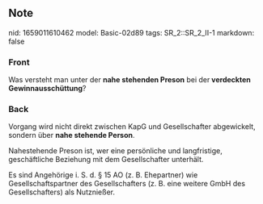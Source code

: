 ## Note
nid: 1659011610462
model: Basic-02d89
tags: SR_2::SR_2_II-1
markdown: false

### Front
Was versteht man unter der <b>nahe stehenden Preson</b> bei der<b> verdeckten Gewinnausschüttung</b>?

### Back
Vorgang wird nicht direkt zwischen KapG und Gesellschafter abgewickelt, sondern über <b>nahe stehende Person</b>.

Nahestehende Preson ist, wer eine persönliche und langfristige, geschäftliche Beziehung mit dem Gesellschafter unterhält.

Es sind Angehörige i. S. d. § 15 AO (z. B. Ehepartner) wie Gesellschaftspartner des Gesellschafters (z. B. eine weitere GmbH des Gesellschafters) als Nutznießer.
